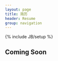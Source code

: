 ```yaml
---
layout: page
title: 简历
header: Resume
group: navigation
---
```

{% include JB/setup %}

<h2>Coming Soon</h2>
